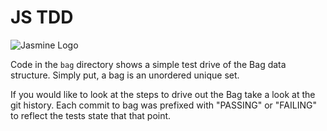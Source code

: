 # JS TDD

![Jasmine Logo](http://jasmine.github.io/images/jasmine_vertical.svg)

Code in the `bag` directory shows a simple test drive of the Bag data structure. Simply put, a bag is an unordered unique set.

If you would like to look at the steps to drive out the Bag take a look at the git history. Each commit to bag was prefixed with "PASSING" or "FAILING" to reflect the tests state that that point.